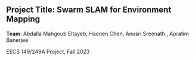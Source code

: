 ## **Project Title**: **Swarm SLAM for Environment Mapping**

**Team**: Abdalla Mahgoub Eltayeb, Haonen Chen, Anusri Sreenath , Apratim Banerjee

EECS 149/249A Project, Fall 2023